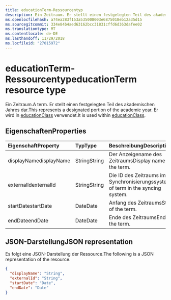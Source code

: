 ```yaml
---
title: educationTerm-Ressourcentyp
description: Ein Zeitraum. Er stellt einen festgelegten Teil des akademischen Jahres dar. Er wird in educationClass verwendet.
ms.openlocfilehash: a74ea283f153a535008003e6875018eb12a35d15
ms.sourcegitcommit: 334e84b4aed63162bcc31831cffd6d363dafee02
ms.translationtype: MT
ms.contentlocale: de-DE
ms.lasthandoff: 11/29/2018
ms.locfileid: "27015972"
---
```

# <a name="educationterm-resource-type"></a><span data-ttu-id="154ed-105">educationTerm-Ressourcentyp</span><span class="sxs-lookup"><span data-stu-id="154ed-105">educationTerm resource type</span></span>

<span data-ttu-id="154ed-106">Ein Zeitraum.</span><span class="sxs-lookup"><span data-stu-id="154ed-106">A term.</span></span> <span data-ttu-id="154ed-107">Er stellt einen festgelegten Teil des akademischen Jahres dar.</span><span class="sxs-lookup"><span data-stu-id="154ed-107">This represents a designated portion of the academic year.</span></span> <span data-ttu-id="154ed-108">Er wird in [educationClass](educationclass.md) verwendet.</span><span class="sxs-lookup"><span data-stu-id="154ed-108">It is used within [educationClass](educationclass.md).</span></span>

## <a name="properties"></a><span data-ttu-id="154ed-109">Eigenschaften</span><span class="sxs-lookup"><span data-stu-id="154ed-109">Properties</span></span>
| <span data-ttu-id="154ed-110">Eigenschaft</span><span class="sxs-lookup"><span data-stu-id="154ed-110">Property</span></span>     | <span data-ttu-id="154ed-111">Typ</span><span class="sxs-lookup"><span data-stu-id="154ed-111">Type</span></span>   |<span data-ttu-id="154ed-112">Beschreibung</span><span class="sxs-lookup"><span data-stu-id="154ed-112">Description</span></span>|
|:---------------|:--------|:----------|
|<span data-ttu-id="154ed-113">displayName</span><span class="sxs-lookup"><span data-stu-id="154ed-113">displayName</span></span>| <span data-ttu-id="154ed-114">String</span><span class="sxs-lookup"><span data-stu-id="154ed-114">String</span></span>| <span data-ttu-id="154ed-115">Der Anzeigename des Zeitraums</span><span class="sxs-lookup"><span data-stu-id="154ed-115">Display name of the term.</span></span>| 
|<span data-ttu-id="154ed-116">externalId</span><span class="sxs-lookup"><span data-stu-id="154ed-116">externalId</span></span>|<span data-ttu-id="154ed-117">String</span><span class="sxs-lookup"><span data-stu-id="154ed-117">String</span></span>| <span data-ttu-id="154ed-118">Die ID des Zeitraums im Synchronisierungssystem</span><span class="sxs-lookup"><span data-stu-id="154ed-118">ID of term in the syncing system.</span></span>|
|<span data-ttu-id="154ed-119">startDate</span><span class="sxs-lookup"><span data-stu-id="154ed-119">startDate</span></span>|<span data-ttu-id="154ed-120">Date</span><span class="sxs-lookup"><span data-stu-id="154ed-120">Date</span></span>|<span data-ttu-id="154ed-121">Anfang des Zeitraums</span><span class="sxs-lookup"><span data-stu-id="154ed-121">Start of the term.</span></span>|
|<span data-ttu-id="154ed-122">endDate</span><span class="sxs-lookup"><span data-stu-id="154ed-122">endDate</span></span>|<span data-ttu-id="154ed-123">Date</span><span class="sxs-lookup"><span data-stu-id="154ed-123">Date</span></span>|<span data-ttu-id="154ed-124">Ende des Zeitraums</span><span class="sxs-lookup"><span data-stu-id="154ed-124">End of the term.</span></span>|

## <a name="json-representation"></a><span data-ttu-id="154ed-125">JSON-Darstellung</span><span class="sxs-lookup"><span data-stu-id="154ed-125">JSON representation</span></span>

<span data-ttu-id="154ed-126">Es folgt eine JSON-Darstellung der Ressource.</span><span class="sxs-lookup"><span data-stu-id="154ed-126">The following is a JSON representation of the resource.</span></span>

<!-- {
  "blockType": "resource",
  "optionalProperties": [

  ],
  "@odata.type": "microsoft.graph.educationTerm"
}-->

```json
{
  "displayName": "String",
  "externalId": "String",
  "startDate": "Date",
  "endDate": "Date"
}
```

<!-- uuid: 4e9d671f-3068-4e09-aba2-b39e81a0e452
2015-10-25 14:57:30 UTC -->
<!-- {
  "type": "#page.annotation",
  "description": "educationTerm resource",
  "keywords": "",
  "section": "documentation",
  "tocPath": ""
}-->